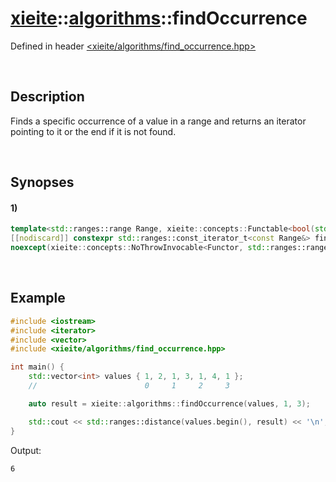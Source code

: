 # [xieite](../../xieite.md)\:\:[algorithms](../../algorithms.md)\:\:findOccurrence
Defined in header [<xieite/algorithms/find_occurrence.hpp>](../../../include/xieite/algorithms/find_occurrence.hpp)

&nbsp;

## Description
Finds a specific occurrence of a value in a range and returns an iterator pointing to it or the end if it is not found.

&nbsp;

## Synopses
#### 1)
```cpp
template<std::ranges::range Range, xieite::concepts::Functable<bool(std::ranges::range_value_t<Range>, std::ranges::range_value_t<Range>)> Functor = std::ranges::equal_to>
[[nodiscard]] constexpr std::ranges::const_iterator_t<const Range&> findOccurrence(const Range& range, std::ranges::range_const_reference_t<Range> value, std::size_t count, const Functor& comparator = Functor())
noexcept(xieite::concepts::NoThrowInvocable<Functor, std::ranges::range_value_t<Range>, std::ranges::range_value_t<Range>>);
```

&nbsp;

## Example
```cpp
#include <iostream>
#include <iterator>
#include <vector>
#include <xieite/algorithms/find_occurrence.hpp>

int main() {
    std::vector<int> values { 1, 2, 1, 3, 1, 4, 1 };
    //                        0     1     2     3

    auto result = xieite::algorithms::findOccurrence(values, 1, 3);

    std::cout << std::ranges::distance(values.begin(), result) << '\n';
}
```
Output:
```
6
```
